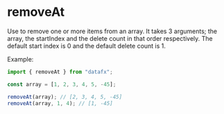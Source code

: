 # removeAt

Use to remove one or more items from an array. It takes 3 arguments; the array, the startIndex and the delete count in that order respectively. The default start index is 0 and the default delete count is 1.

Example:

```js
import { removeAt } from "datafx";

const array = [1, 2, 3, 4, 5, -45];

removeAt(array); // [2, 3, 4, 5, -45]
removeAt(array, 1, 4); // [1, -45]
```
